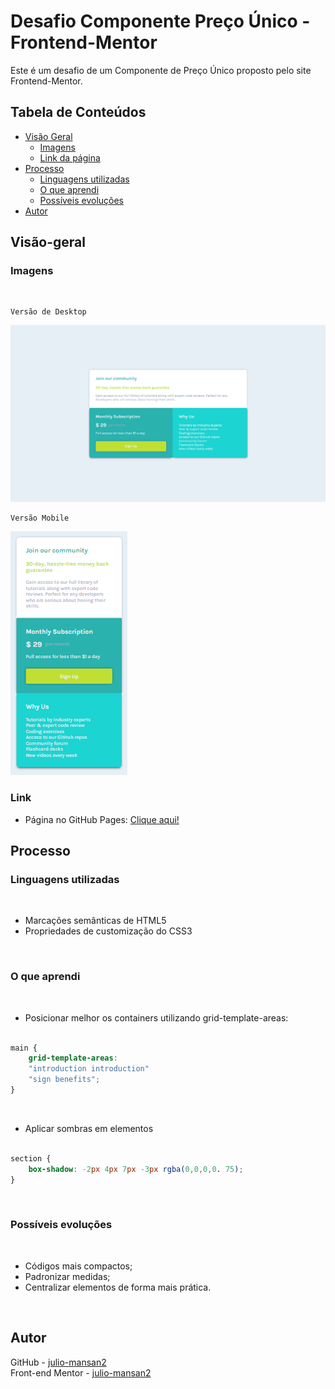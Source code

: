 # Desafio Componente Preço Único - Frontend-Mentor

Este é um desafio de um Componente de Preço Único proposto pelo site Frontend-Mentor.

## Tabela de Conteúdos

- [Visão Geral](#visão-geral)
    - [Imagens](#imagens)
    - [Link da página](#link)
- [Processo](#processo)
    - [Linguagens utilizadas](#linguagens-utilizadas)
    - [O que aprendi](#o-que-aprendi)
    - [Possíveis evoluções](#possíveis-evoluções)
- [Autor](#autor)

## Visão-geral

### Imagens

<br>

````
Versão de Desktop
````

   <img src="./src/design/desktop-design.png" alt="">

<br>

````
Versão Mobile
````

 <img src="./src/design/mobile-design.png" alt="">

### Link

- Página no GitHub Pages: <a href="https://julio-mansan2.github.io/single-price-card-component/">Clique aqui!</a>

## Processo

### Linguagens utilizadas

<br>

- Marcações semânticas de HTML5
- Propriedades de customização do CSS3

<br>

### O que aprendi

<br>

- Posicionar melhor os containers utilizando grid-template-areas:

````css

main {
    grid-template-areas:
    "introduction introduction"
    "sign benefits";
}

````

<br>

- Aplicar sombras em elementos

````css

section {
    box-shadow: -2px 4px 7px -3px rgba(0,0,0,0. 75);
}

````

<br>

### Possíveis evoluções

<br>

- Códigos mais compactos;
- Padronizar medidas;
- Centralizar elementos de forma mais prática.

<br>

## Autor

GitHub - <a href="https://github.com/julio-mansan2">julio-mansan2</a> <br>
Front-end Mentor - <a href="https://www.frontendmentor.io/profile/julio-mansan2">julio-mansan2</a> <br>